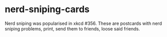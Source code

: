 nerd-sniping-cards
==================

Nerd sniping was popularised in xkcd #356. These are postcards with nerd sniping problems, print, send them to friends, loose said friends.
